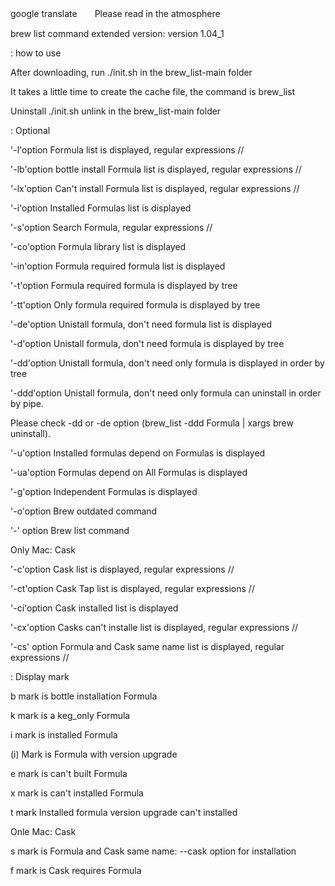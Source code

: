 google translate　　Please read in the atmosphere 

brew list command extended version: version 1.04_1

: how to use

After downloading, run ./init.sh in the brew_list-main folder

It takes a little time to create the cache file, the command is brew_list

Uninstall ./init.sh unlink in the brew_list-main folder

: Optional

'-l'option Formula list is displayed, regular expressions //

'-lb'option bottle install Formula list is displayed, regular expressions //

'-lx'option Can't install Formula list is displayed, regular expressions //

'-i'option Installed Formulas list is displayed

'-s'option Search Formula, regular expressions //

'-co'option Formula library list is displayed

'-in'option Formula required formula list is displayed

'-t'option Formula required formula is displayed by tree

'-tt'option Only formula required formula  is displayed by tree

'-de'option Unistall formula, don't need formula list is displayed

'-d'option Unistall formula, don't need formula is displayed by tree

'-dd'option Unistall formula, don't need only formula is displayed in order by tree

'-ddd'option Unistall formula, don't need only formula can uninstall in order by pipe.

Please check -dd or -de option (brew_list -ddd Formula | xargs brew uninstall).

'-u'option Installed formulas depend on Formulas is displayed

'-ua'option Formulas depend on All Formulas is displayed

'-g'option Independent Formulas is displayed

'-o'option Brew outdated command

'-' option Brew list command

Only Mac: Cask

'-c'option Cask list is displayed, regular expressions //

'-ct'option Cask Tap list is displayed, regular expressions //

'-ci'option Cask installed list is displayed

'-cx'option Casks can't installe list is displayed, regular expressions //

'-cs' option Formula and Cask same name list is displayed, regular expressions //

: Display mark

b mark is bottle installation Formula

k mark is a keg_only Formula

i mark is installed Formula

(i) Mark is Formula with version upgrade

e mark is can't built Formula

x mark is can't installed Formula

t mark Installed formula version upgrade can't installed 

Onle Mac: Cask

s mark is Formula and Cask same name: --cask option for installation

f mark is Cask requires Formula
